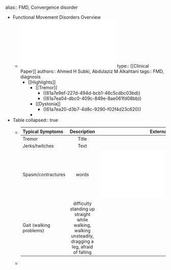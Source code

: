 alias:: FMD, Convergence disorder

- Functional Movement Disorders Overview
	- ![functional-movement-disorders-updated-overview.pdf](../assets/functional-movement-disorders-updated-overview_1638394057025_0.pdf)
	  type:: [[Clinical Paper]]
	  authors:: Ahmed H Subki, Abdulaziz M Alkahtani
	  tags:: FMD, diagnosis
		- [[Highlights]]
			- [[Tremor]]
				- ((61a7e9ef-227d-494d-bcb1-46c5cdbc03bd))
				- ((61a7ea04-dbc0-409c-849e-8ae061fd08bb))
			- [[Dystonia]]
				- ((61a7ea20-d3b7-4d8c-9290-f02f4d23c620))
			-
- Table
  collapsed:: true
	- | Typical Symptoms     | Description | External Resource -: |
	  | :---        |    :----:   |          ---: |
	  | Tremor     | Title       | Here's this   |
	  | Jerks/twitches   | Text        | And more      |
	  | Spasm/contractures | words | ![functional-movement-disorders-updated-overview.pdf](../assets/functional-movement-disorders-updated-overview_1638392725184_0.pdf) |
	  | Gait (walking problems) | difficulty standing up straight while walking, walking unsteadily, dragging a leg, afraid of falling | Resource |
	-